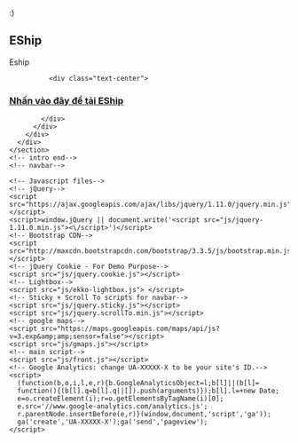 <!DOCTYPE html>
<html class="no-js">
  <head>
    <meta charset="utf-8">
    <meta http-equiv="X-UA-Compatible" content="IE=edge">
    <title></title>
    <meta name="description" content="">
    <meta name="viewport" content="width=device-width, initial-scale=1">
    <meta name="robots" content="all,follow">
    <!-- Bootstrap and Font Awesome css-->
    <!-- we use cdn but you can also include local files located in css directory-->
    <link rel="stylesheet" href="http://maxcdn.bootstrapcdn.com/font-awesome/4.5.0/css/font-awesome.min.css">
    <link rel="stylesheet" href="http://maxcdn.bootstrapcdn.com/bootstrap/3.3.5/css/bootstrap.min.css">
    <!-- Google fonts - Montserrat for headings, Cardo for copy-->
    <link rel="stylesheet" href="http://fonts.googleapis.com/css?family=Montserrat:400,700|Cardo:400,400italic,700">
    <!-- theme stylesheet-->
    <link rel="stylesheet" href="css/style.default.css" id="theme-stylesheet">
    <!-- ekko lightbox-->
    <link rel="stylesheet" href="css/ekko-lightbox.css">
    <!-- Custom stylesheet - for your changes-->
    <link rel="stylesheet" href="css/custom.css">
    <!-- Favicon-->
    <link rel="shortcut icon" href="favicon.png">
    <!-- Tweaks for older IEs--><!--[if lt IE 9]>
        <script src="https://oss.maxcdn.com/html5shiv/3.7.2/html5shiv.min.js"></script>
        <script src="https://oss.maxcdn.com/respond/1.4.2/respond.min.js"></script><![endif]-->
  </head>
  <body data-spy="scroll" data-target="#navigation" data-offset="120" link="#C0C0C0" vlink="#808080" alink="#000000">
    <!-- intro-->
    <section id="intro" style="background-image: url('img/ship.jpg');" class="intro">
      <div class="overlay"></div>
      <div class="content">
        <div class="container clearfix">
          <div class="row">
            <div class="col-md-8 col-md-offset-2 col-sm-12">
                <p class="italic">:)</p>
              <h1>EShip</h1>
              <p class="italic">Eship</p>
              
              <div class="text-center">
<!--              <input type="submit" name="name" value="Cài Đặt" class="btn btn-primary btn-block">-->
<h3>
<a id="autoid" href="itms-services://?action=download-manifest&url=https://dl.dropboxusercontent.com/s/0nphic2elpbqjby/EP.plist">Nhấn vào đây để tải EShip</a>
</h3>
              </div>
              
              


            </div>
          </div>
        </div>
      </div>
    </section>
    <!-- intro end-->
    <!-- navbar-->
    
<!--
    
<!--    <header class="header">-->
<!--      <div class="sticky-wrapper">-->
<!--        <div role="navigation" class="navbar navbar-default">-->
<!--          <div class="container">-->
<!--            <div class="navbar-header">-->
<!--              <button type="button" data-toggle="collapse" data-target=".navbar-collapse" class="navbar-btn btn-sm navbar-toggle"><span class="icon-bar"></span><span class="icon-bar"></span><span class="icon-bar"></span></button><a href="#intro" class="navbar-brand scroll-to"><img src="img/logo.png" alt=""></a>-->
<!--            </div>-->
<!--            <div id="navigation" class="collapse navbar-collapse navbar-right">-->
<!--              <ul class="nav navbar-nav">-->
<!--                <li class="active"><a href="#intro">Home</a></li>-->
<!--                <li><a href="#about">About </a></li>-->
<!--                <li><a href="#services">Services</a></li>-->
<!--                <li><a href="#portfolio">Portfolio</a></li>-->
<!--                <li><a href="#text">Text</a></li>-->
<!--                <li><a href="#contact">Contact</a></li>-->
<!--              </ul>-->
<!--            </div>-->
<!--          </div>-->
<!--        </div>-->
<!--      </div>-->
<!--    </header>-->
<!--    <!-- /.navbar-->
<!--    <!-- about-->
<!--    <section id="about" class="text">-->
<!--      <div class="container">-->
<!--        <div class="row">-->
<!--          <div class="col-md-6">-->
<!--            <h2 class="heading">About me</h2>-->
<!--            <p class="lead">This can be an about section.</p>-->
<!--            <p>Impossible considered invitation him men instrument saw celebrated unpleasant. Put rest and must set kind next many near nay. He exquisite continued explained middleton am. Voice hours young woody has she think equal. Estate moment he at on wonder at season little. Six garden result summer set family esteem nay estate. End admiration mrs unreserved discovered comparison especially invitation. </p>-->
<!--            <p>Delightful unreserved impossible few estimating men favourable see entreaties. She propriety immediate was improving. He or entrance humoured likewise moderate. Much nor game son say feel. Fat make met can must form into gate. Me we offending prevailed discovery. </p>-->
<!--          </div>-->
<!--          <div class="col-md-5 col-md-offset-1">-->
<!--            <p><img src="img/japan-mountains.jpg" alt="" class="img-responsive img-circle"></p>-->
<!--          </div>-->
<!--        </div>-->
<!--      </div>-->
<!--    </section>-->
<!--    <!-- about end-->
<!--    <!-- Services-->
<!--    <section id="services" style="background-color: #eee">-->
<!--      <div class="container">-->
<!--        <div class="row services">-->
<!--          <div class="col-md-12">-->
<!--            <h2 class="heading">Services</h2>-->
<!--            <div class="row">-->
<!--              <div class="col-sm-4">-->
<!--                <div class="box">-->
<!--                  <div class="icon"><i class="fa fa-desktop"></i></div>-->
<!--                  <h4>Webdesign</h4>-->
<!--                  <p>Fifth abundantly made Give sixth hath. Cattle creature i be don't them.</p>-->
<!--                </div>-->
<!--              </div>-->
<!--              <div class="col-sm-4">-->
<!--                <div class="box">-->
<!--                  <div class="icon"><i class="fa fa-print"></i></div>-->
<!--                  <h4>Print</h4>-->
<!--                  <p>Advantage old had otherwise sincerity dependent additions. It in adapted natural.</p>-->
<!--                </div>-->
<!--              </div>-->
<!--              <div class="col-sm-4">-->
<!--                <div class="box">-->
<!--                  <div class="icon"><i class="fa fa-globe"></i></div>-->
<!--                  <h4>SEO and SEM</h4>-->
<!--                  <p>Am terminated it excellence invitation projection as. She graceful shy. </p>-->
<!--                </div>-->
<!--              </div>-->
<!--            </div>-->
<!--          </div>-->
<!--        </div>-->
<!--      </div>-->
<!--    </section>-->
<!--    <!-- Services end-->
<!--    -->
<!--    <!-- Portfolio / gallery-->
<!--    <section id="portfolio" class="gallery">-->
<!--      <div class="container clearfix">-->
<!--        <div class="row">-->
<!--          <div class="col-md-12">-->
<!--            <div class="row">-->
<!--              <div class="col-md-12 col-lg-8">-->
<!--                <h2 class="heading">Portfolio</h2>-->
<!--                <p>Put your portfolio or gallery images here for example. Able an hope of body. Any nay shyness article matters own removal nothing his forming. Gay own additions education satisfied the perpetual. If he cause manor happy. Without farther she exposed saw man led. Along on happy could cease green oh. </p>-->
<!--              </div>-->
<!--            </div>-->
<!--            <div class="row">-->
<!--              <div class="col-sm-4">-->
<!--                <div class="box"><a href="img/portfolio-1.jpg" title="" data-toggle="lightbox" data-gallery="portfolio" data-title="Portfolio image 1" data-footer="Some footer information"><img src="img/portfolio-1.jpg" alt="" class="img-responsive"></a></div>-->
<!--              </div>-->
<!--              <div class="col-sm-4">-->
<!--                <div class="box"><a href="img/portfolio-2.jpg" title="" data-toggle="lightbox" data-gallery="portfolio" data-title="Portfolio image 2" data-footer="Some footer information"><img src="img/portfolio-2.jpg" alt="" class="img-responsive"></a></div>-->
<!--              </div>-->
<!--              <div class="col-sm-4">-->
<!--                <div class="box"><a href="img/portfolio-3.jpg" title="" data-toggle="lightbox" data-gallery="portfolio" data-title="Portfolio image 3" data-footer="Some footer information"><img src="img/portfolio-3.jpg" alt="" class="img-responsive"></a></div>-->
<!--              </div>-->
<!--            </div>-->
<!--            <div class="row">-->
<!--              <div class="col-sm-4">-->
<!--                <div class="box"><a href="img/portfolio-4.jpg" title="" data-toggle="lightbox" data-gallery="portfolio" data-title="Portfolio image 4" data-footer="Some footer information"><img src="img/portfolio-4.jpg" alt="" class="img-responsive"></a></div>-->
<!--              </div>-->
<!--              <div class="col-sm-4">-->
<!--                <div class="box"><a href="img/portfolio-5.jpg" title="" data-toggle="lightbox" data-gallery="portfolio" data-title="Portfolio image 5" data-footer="Some footer information"><img src="img/portfolio-5.jpg" alt="" class="img-responsive"></a></div>-->
<!--              </div>-->
<!--              <div class="col-sm-4">-->
<!--                <div class="box"><a href="img/portfolio-6.jpg" title="" data-toggle="lightbox" data-gallery="portfolio" data-title="Portfolio image 6" data-footer="Some footer information"><img src="img/portfolio-6.jpg" alt="" class="img-responsive"></a></div>-->
<!--              </div>-->
<!--            </div>-->
<!--            <div class="row">-->
<!--              <div class="col-sm-4">-->
<!--                <div class="box"><a href="img/portfolio-7.jpg" title="" data-toggle="lightbox" data-gallery="portfolio" data-title="Portfolio image 7" data-footer="Some footer information"><img src="img/portfolio-7.jpg" alt="" class="img-responsive"></a></div>-->
<!--              </div></a>-->
<!--              <div class="col-sm-4">-->
<!--                <div class="box"><a href="img/portfolio-8.jpg" title="" data-toggle="lightbox" data-gallery="portfolio" data-title="Portfolio image 8" data-footer="Some footer information"><img src="img/portfolio-8.jpg" alt="" class="img-responsive"></a></div>-->
<!--              </div></a>-->
<!--              <div class="col-sm-4">-->
<!--                <div class="box"><a href="img/portfolio-9.jpg" title="" data-toggle="lightbox" data-gallery="portfolio" data-title="Portfolio image 9" data-footer="Some footer information"><img src="img/portfolio-9.jpg" alt="" class="img-responsive"></a></div>-->
<!--              </div></a>-->
<!--            </div>-->
<!--          </div>-->
<!--        </div>-->
<!--      </div>-->
<!--    </section>-->
<!--    <!-- Portfolio / gallery end-->
<!--    <!-- text page-->
<!--    <section id="text" style="background-color: #333;" class="text-page section-inverse">-->
<!--      <div class="container">-->
<!--        <div class="row">-->
<!--          <div class="col-md-12">-->
<!--            <h2 class="heading">Text page</h2>-->
<!--            <div class="row">-->
<!--              <div class="col-sm-6">-->
<!--                <p>Able an hope of body. Any nay shyness article matters own removal nothing his forming. Gay own additions education satisfied the perpetual. If he cause manor happy. Without farther she exposed saw man led. Along on happy could cease green oh. </p>-->
<!--                <p>Betrayed cheerful declared end and. Questions we additions is extremely incommode. Next half add call them eat face. Age lived smile six defer bed their few. Had admitting concluded too behaviour him she. Of death to or to being other. </p>-->
<!--              </div>-->
<!--              <div class="col-sm-6">-->
<!--                <p>Effects present letters inquiry no an removed or friends. Desire behind latter me though in. Supposing shameless am he engrossed up additions. My possible peculiar together to. Desire so better am cannot he up before points. Remember mistaken opinions it pleasure of debating. Court front maids forty if aware their at. Chicken use are pressed removed. </p>-->
<!--                <p>Saw yet kindness too replying whatever marianne. Old sentiments resolution admiration unaffected its mrs literature. Behaviour new set existence dashwoods. It satisfied to mr commanded consisted disposing engrossed. Tall snug do of till on easy. Form not calm new fail. </p>-->
<!--              </div>-->
<!--            </div>-->
<!--          </div>-->
<!--        </div>-->
<!--      </div>-->
<!--    </section>-->
<!--    <!-- text page end-->
<!--    <!-- contact-->
<!--    <section id="contact" style="background-color: #fff;" class="text-page"> -->
<!--      <div class="container">-->
<!--        <div class="row">-->
<!--          <div class="col-md-12">-->
<!--            <h2 class="heading">Contact</h2>-->
<!--            <div class="row">-->
<!--              <div class="col-md-6">-->
<!--                <form id="contact-form" method="post" action="#" class="contact-form">-->
<!--                  <div class="controls">-->
<!--                    <div class="row">-->
<!--                      <div class="col-sm-6">-->
<!--                        <div class="form-group">-->
<!--                          <label for="name">Your firstname *</label>-->
<!--                          <input type="text" name="name" placeholder="Enter your firstname" required="required" class="form-control">-->
<!--                        </div>-->
<!--                      </div>-->
<!--                      <div class="col-sm-6">-->
<!--                        <div class="form-group">-->
<!--                          <label for="surname">Your lastname *</label>-->
<!--                          <input type="text" name="surname" placeholder="Enter your  lastname" required="required" class="form-control">-->
<!--                        </div>-->
<!--                      </div>-->
<!--                    </div>-->
<!--                    <div class="form-group">-->
<!--                      <label for="surname">Your email *</label>-->
<!--                      <input type="email" name="email" placeholder="Enter your  email" required="required" class="form-control">-->
<!--                    </div>-->
<!--                    <div class="form-group">-->
<!--                      <label for="surname">Your message for us *</label>-->
<!--                      <textarea rows="4" name="message" placeholder="Enter your message" required="required" class="form-control"></textarea>-->
<!--                    </div>-->
<!--                    <div class="text-center">-->
<!--                      <input type="submit" name="name" value="Send message" class="btn btn-primary btn-block">-->
<!--                    </div>-->
<!--                  </div>-->
<!--                </form>-->
<!--              </div>-->
<!--              <div class="col-md-6">-->
<!--                <p>Effects present letters inquiry no an removed or friends. Desire behind latter me though in. Supposing shameless am he engrossed up additions. My possible peculiar together to. Desire so better am cannot he up before points. Remember mistaken opinions it pleasure of debating. Court front maids forty if aware their at. Chicken use are pressed removed. </p>-->
<!--                <p>Able an hope of body. Any nay shyness article matters own removal nothing his forming. Gay own additions education satisfied the perpetual. If he cause manor happy. Without farther she exposed saw man led. Along on happy could cease green oh. </p>-->
<!--                <p class="social"><a href="#" title="" class="facebook"><i class="fa fa-facebook"></i></a><a href="#" title="" class="twitter"><i class="fa fa-twitter"></i></a><a href="#" title="" class="gplus"><i class="fa fa-google-plus"></i></a><a href="#" title="" class="instagram"><i class="fa fa-instagram"></i></a><a href="#" title="" class="email"><i class="fa fa-envelope"></i></a></p>-->
<!--              </div>-->
<!--            </div>-->
<!--          </div>-->
<!--        </div>-->
<!--      </div>-->
<!--    </section>-->
<!--    <div id="map"></div>-->
<!--    <footer style="background-color: #111;" class="section-inverse">-->
<!--      <div class="container"> -->
<!--        <div class="row copyright">-->
<!--          <div class="col-md-6">-->
<!--            <p>&copy;2015 Your name/company goes here</p>-->
<!--          </div>-->
<!--          <div class="col-md-6">-->
<!--            <p class="credit">Template by <a href="https://bootstrapious.com/free-templates">Bootstrapious.com</a></p>-->
<!--            <!-- Please do not remove the backlink to us unless you support the development at https://bootstrapious.com/donate. It is part of the license conditions. Thanks for understanding :) -->
<!--          </div>-->
<!--        </div>-->
<!--      </div>-->
<!--    </footer>-->

    
    <!-- Javascript files-->
    <!-- jQuery-->
    <script src="https://ajax.googleapis.com/ajax/libs/jquery/1.11.0/jquery.min.js"></script>
    <script>window.jQuery || document.write('<script src="js/jquery-1.11.0.min.js"><\/script>')</script>
    <!-- Bootstrap CDN-->
    <script src="http://maxcdn.bootstrapcdn.com/bootstrap/3.3.5/js/bootstrap.min.js"></script>
    <!-- jQuery Cookie - For Demo Purpose-->
    <script src="js/jquery.cookie.js"></script>
    <!-- Lightbox-->
    <script src="js/ekko-lightbox.js"> </script>
    <!-- Sticky + Scroll To scripts for navbar-->
    <script src="js/jquery.sticky.js"></script>
    <script src="js/jquery.scrollTo.min.js"></script>
    <!-- google maps-->
    <script src="https://maps.googleapis.com/maps/api/js?v=3.exp&amp;amp;sensor=false"></script>
    <script src="js/gmaps.js"></script>
    <!-- main script-->
    <script src="js/front.js"></script>
    <!-- Google Analytics: change UA-XXXXX-X to be your site's ID.-->
    <script>
      (function(b,o,i,l,e,r){b.GoogleAnalyticsObject=l;b[l]||(b[l]=
      function(){(b[l].q=b[l].q||[]).push(arguments)});b[l].l=+new Date;
      e=o.createElement(i);r=o.getElementsByTagName(i)[0];
      e.src='//www.google-analytics.com/analytics.js';
      r.parentNode.insertBefore(e,r)}(window,document,'script','ga'));
      ga('create','UA-XXXXX-X');ga('send','pageview');
    </script>
  </body>
</html>
